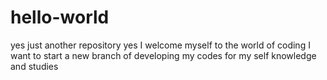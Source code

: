 # hello-world
yes just another repository
yes I welcome myself to the world of coding
I want to start a new branch of developing my codes for my self knowledge and studies
